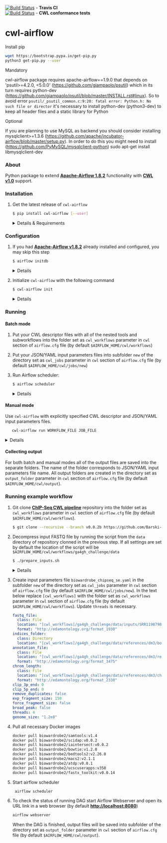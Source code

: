 [![Build Status](https://travis-ci.org/Barski-lab/cwl-airflow.svg?branch=master)](https://travis-ci.org/Barski-lab/cwl-airflow) -  **Travis CI**  
[![Build Status](https://ci.commonwl.org/buildStatus/icon?job=airflow-conformance)](https://ci.commonwl.org/job/airflow-conformance) - **CWL conformance tests**  

# cwl-airflow


Install pip
```bash
wget https://bootstrap.pypa.io/get-pip.py
python3 get-pip.py --user
```

Mandatory

cwl-airflow package requires apache-airflow==1.9.0 that depends on
'psutil>=4.2.0, <5.0.0'
(https://github.com/giampaolo/psutil) which in its turn requires python-dev
(https://github.com/giampaolo/psutil/blob/master/INSTALL.rst#linux).
So to avoid error 
`psutil/_psutil_common.c:9:20: fatal error: Python.h: No such file or director`
it's necessary to install python-dev (python3-dev) to keep all header files and a static library for Python


Optional

If you are planning to use MySQL as backend you should consider installing mysqlclient>=1.3.6
(https://github.com/apache/incubator-airflow/blob/master/setup.py). In order to do this you might need to install
(https://github.com/PyMySQL/mysqlclient-python)
sudo apt-get install libmysqlclient-dev

 












### About
Python package to extend **[Apache-Airflow 1.8.2](https://github.com/apache/incubator-airflow)**
functionality with **[CWL v1.0](http://www.commonwl.org/v1.0/)** support.

### Installation
1. Get the latest release of `cwl-airflow`
      ```sh
      $ pip install cwl-airflow [--user]
      ```
   
    <details> 
      <summary>Details & Requirements</summary>
      
      Automatically installs:
      - Apache-Airflow v1.8.2 
      - cwltool 1.0.20180130110340
          
      Requirements:
      - Ubuntu 16.04.3
        - python 2.7.12
        - git
          ```
          sudo apt-get install git
          ```
        - pip
          ```
          sudo apt-get install python-pip
          pip install --upgrade pip
          ```
        - setuptools
          ```
          pip install setuptools
          ```
        - [docker](https://docs.docker.com/engine/installation/linux/docker-ce/ubuntu/)
          ```
          sudo apt-get update
          sudo apt-get install apt-transport-https ca-certificates curl software-properties-common
          curl -fsSL https://download.docker.com/linux/ubuntu/gpg | sudo apt-key add -
          sudo add-apt-repository "deb [arch=amd64] https://download.docker.com/linux/ubuntu $(lsb_release -cs) stable"
          sudo apt-get update
          sudo apt-get install docker-ce
          sudo groupadd docker
          sudo usermod -aG docker $USER
          ```
          Log out and log back in so that your group membership is re-evaluated.
        - libmysqlclient-dev
          ```bash
          sudo apt-get install libmysqlclient-dev
          ```
        - nodejs
          ```
          sudo apt-get install nodejs
          ```
    </details>


### Configuration
1. If you had **[Apache-Airflow v1.8.2](https://github.com/apache/incubator-airflow)**
   already installed and configured, you may skip this step
    ```sh
    $ airflow initdb
    ```
    <details> 
        <summary>Details</summary>
    
    - creates `$AIRFLOW_HOME` folder (if not set `~/airflow` is used)
    - creates default Airflow configuration file `airflow.cfg`
      in the `$AIRFLOW_HOME` folder
    - initializes Airflow database
        
    </details>

2. Initialize `cwl-airflow` with the following command
    ```sh
    $ cwl-airflow init
    ```
    
    <details> 
        <summary>Details</summary>
    
    - updates `airflow.cfg` file from `$AIRFLOW_HOME` folder with the new section `[cwl]`
      to set the default parameters for running CWL workflow descriptor files.
      `[AIRFLOW_HOME]` will be replaced by `$AIRFLOW_HOME` value.
      ```bash
      [cwl]
      cwl_workflows = [AIRFLOW_HOME]/cwl/workflows
      cwl_jobs = [AIRFLOW_HOME]/cwl/jobs
      output_folder = [AIRFLOW_HOME]/cwl/output
      tmp_folder = [AIRFLOW_HOME]/cwl/tmp
      max_jobs_to_run = 2
      log_level = ERROR
      strict = False
      ```
    - creates default folders for CWL descriptor and JSON/YAML
      input parameters files based on `cwl` section from `airflow.cfg` file
    - creates `cwl_airflow` folder in the directory set as `dags_folder` parameter
      in `airflow.cfg` file, copies there `cwl_airflow` Python package for generating
      DAG's from CWL files
        
    </details>




### Running


#### Batch mode
1. Put your CWL descriptor files with all of the nested tools and subworkflows
   into the folder set as `cwl_workflows` parameter in `cwl` section
   of `airflow.cfg` file (by default `$AIRFLOW_HOME/cwl/workflows`)

2. Put your JSON/YAML input parameters files into subfolder `new`
   of the directory set as `cwl_jobs` parameter
   in `cwl` section of `airflow.cfg` file
   (by default `$AIRFLOW_HOME/cwl/jobs/new`)

3. Run Airflow scheduler:
   ```sh
   $ airflow scheduler
   ```
   <details> 
    <summary>Details</summary>
    
    - Loads `cwl_airflow` Python package from `dags_folder` to generate new DAG's
    - Loads JSON/YAML input parameters file from the subfolder `new`
      of the directory set as `cwl_jobs` parameter
      in `cwl` section of `airflow.cfg` file (by default `$AIRFLOW_HOME/cwl/jobs/new`)
    - Based on loaded JSON/YAML input parameters file name fetches CWL descriptor file
      from the directory set as `cwl_workflows` parameter
      in `cwl` section of `airflow.cfg` file (by default `$AIRFLOW_HOME/cwl/workflows`).
      The following naming rule should be kept
      ```
      [identical].cwl                       - CWL workflow descriptor file name
      [identical][arbitrary].json(yaml)     - JSON/YAML input parameters file name
      ```
    </details>
   
   
#### Manual mode
Use `cwl-airflow` with explicitly specified CWL descriptor
and JSON/YAML input parameters files.

```bash
   cwl-airflow run WORKFLOW_FILE JOB_FILE
```

<details> 
<summary>Details</summary>

- Creates DAG from CWL descriptor and JSON/YAML input parameters files
- Schedule newly created DAG for running

</details>

#### Collecting output
  For both batch and manual modes all of the output files are saved
  into the separate folders. The name of the folder corresponds to
  JSON/YAML input parameters file name. All output folders are created
  in the directory set as `output_folder` parameter in `cwl` section
  of `airflow.cfg` file (by default `$AIRFLOW_HOME/cwl/output`).
  
### Running example workflow
1. Git clone **[ChIP-Seq CWL pipeline](https://github.com/Barski-lab/ga4gh_challenge)**
   repository into the folder set as `cwl_workflows` parameter
   in `cwl` section of `airflow.cfg` file (by default `$AIRFLOW_HOME/cwl/workflows`).
   
   ```bash
   $ git clone --recursive --branch v0.0.2b https://github.com/Barski-lab/ga4gh_challenge.git
   ```
2. Decompress input FASTQ file by running the script from the `data` directory of
   repository clonned in the previous step. If all settings are set by default the
   location of the script will be `$AIRFLOW_HOME/cwl/workflows/ga4gh_challenge/data`
      
   ```sh
   $ ./prepare_inputs.sh
   ```
   <details> 
     <summary>Details</summary>
    
     - Decompress and combine all of the files in `./inputs`
       directory into `SRR1198790.fastq` file
    </details>
   
   
3. Create input parameters file `biowardrobe_chipseq_se.yaml` in the subfolder `new`
   of the directory set as `cwl_jobs` parameter in `cwl` section of `airflow.cfg` file
   (by default `$AIRFLOW_HOME/cwl/jobs/new`).
   In the text below replace `[cwl_workflows]` with the folder set as `cwl_workflows` parameter
   in `cwl` section of `airflow.cfg` file (by default `$AIRFLOW_HOME/cwl/workflows`).
   Update `threads` is necessary.
   
   ```yaml
   fastq_file:
     class: File
     location: "[cwl_workflows]/ga4gh_challenge/data/inputs/SRR1198790.fastq"
     format: "http://edamontology.org/format_1930"
   indices_folder:
     class: Directory
     location: "[cwl_workflows]/ga4gh_challenge/data/references/dm3/bowtie_indices"
   annotation_file:
     class: File
     location: "[cwl_workflows]/ga4gh_challenge/data/references/dm3/refgene.tsv"
     format: "http://edamontology.org/format_3475"
   chrom_length:
     class: File
     location: "[cwl_workflows]/ga4gh_challenge/data/references/dm3/chrNameLength.txt"
     format: "http://edamontology.org/format_2330"
   clip_3p_end: 0
   clip_5p_end: 0
   remove_duplicates: false
   exp_fragment_size: 150
   force_fragment_size: false
   broad_peak: false
   threads: 4
   genome_size: "1.2e8"
   ```
4. Pull all necessary Docker images
    ```bash
    docker pull biowardrobe2/samtools:v1.4
    docker pull biowardrobe2/scidap:v0.0.2
    docker pull biowardrobe2/iaintersect:v0.0.2
    docker pull biowardrobe2/bowtie:v1.2.0
    docker pull biowardrobe2/bedtools2:v2.26.0
    docker pull biowardrobe2/macs2:v2.1.1
    docker pull biowardrobe2/atdp:v0.0.1
    docker pull biowardrobe2/ucscuserapps:v358
    docker pull biowardrobe2/fastx_toolkit:v0.0.14
    ```
5. Start airflow scheduler
   ```bash
    airflow scheduler
   ```
6. To check the status of running DAG start Airflow Webserver
   and open its URL link in a web browser
   (by default **[http://localhost:8080](http://localhost:8080/)**)
   ```bash
   airflow webserver
   ```
   When the DAG is finished, output files will be saved into subfolder
   of the directory set as `output_folder` parameter in `cwl` section
   of `airflow.cfg` file (by default `$AIRFLOW_HOME/cwl/output`).
